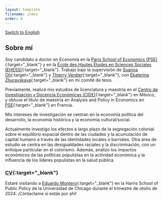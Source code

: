 ```yaml
---
layout: template
filename: index
order: 0
--- 
```


[Switch to English](/)

## Sobre mí

Soy candidato a doctor en Economía en la [Paris School of Economics (PSE)](https://www.parisschoolofeconomics.eu/en/){:target="_blank"} y en la [École des Hautes Études en Sciences Sociales (EHESS)](https://www.ehess.fr/fr){:target="_blank"}. Trabajo bajo la supervisión de [Suanna Oh](https://www.suannaoh.com/){:target="_blank"} y [Thierry Verdier](https://www.parisschoolofeconomics.eu/fr/verdier-thierry/){:target="_blank"}, con [Ekaterina Zhuravskaya](http://www.parisschoolofeconomics.com/zhuravskaya-ekaterina/){:target="_blank"} en mi comité de tesis.

Previamente, realicé mis estudios de licenciatura y maestría en el [Centro de Investigación y Docencia Económicas (CIDE)](https://www.cide.edu/de/){:target="_blank"} en México, y obtuve el título de maestría en Analysis and Policy in Economics en [PSE](https://www.parisschoolofeconomics.eu/en/teaching/masters-program/ape-analysis-policy-in-economics/){:target="_blank"} en Francia.

Mis intereses de investigación se centran en la economía política del desarrollo, la economía histórica y la economía cultural/social. 

Actualmente investigo los efectos a largo plazo de la segregación colonial sobre el equilibrio espacial dentro de las ciudades y la acumulación de capital humano a través de las identidades locales o barriales. Otra área de estudio se centra en las desigualdades raciales y la discriminación, con un enfoque particular en el colorismo. Además, analizo los impactos económicos de las políticas populistas en la actividad económica y la influencia de los líderes populistas en la salud pública.

### [CV](https://github.com/woomora/Woo-Mora-CV-pdf/blob/main/Woo-Mora%20CV.pdf){:target="_blank"}

Estaré visitando a [Eduardo Montero](https://www.eduardo-montero.com/home){:target="_blank"} en la Harris School of Public Policy de la Universidad de Chicago durante el trimestre de otoño de 2024. ¡Cóntactame si estás por ahí!
